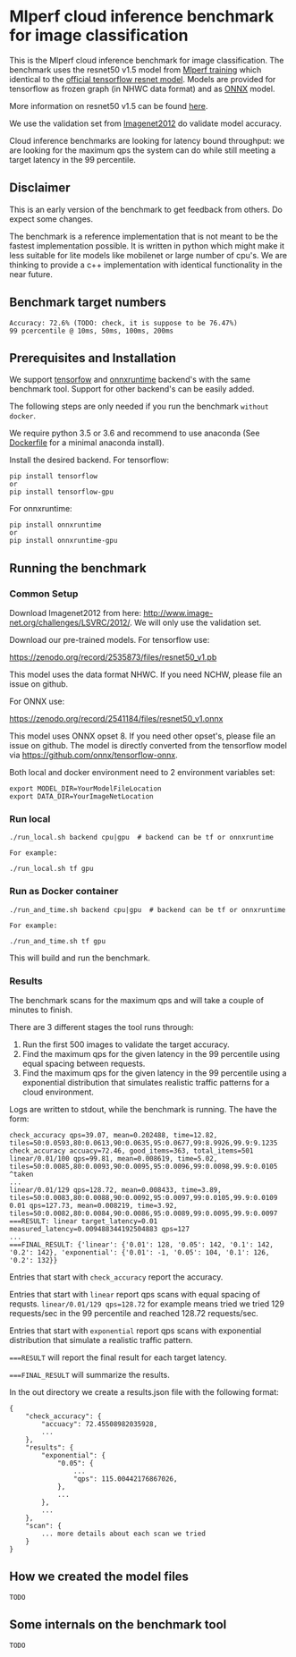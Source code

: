 # Mlperf cloud inference benchmark for image classification

This is the Mlperf cloud inference benchmark for image classification. 
The benchmark uses the resnet50 v1.5 model from [Mlperf training](https://github.com/mlperf/training/tree/master/image_classification)
which identical to the [official tensorflow resnet model](https://github.com/tensorflow/models/tree/master/official/resnet).
Models are provided for tensorflow as frozen graph (in NHWC data format) and as [ONNX](onnx.ai) model.

More information on resnet50 v1.5 can be found [here](https://github.com/tensorflow/models/tree/master/official/resnet).

We use the validation set from [Imagenet2012](http://www.image-net.org/challenges/LSVRC/2012/) do validate model accuracy.

Cloud inference benchmarks are looking for latency bound throughput: we are looking for the maximum qps the system can do while still
meeting a target latency in the 99 percentile.

## Disclaimer
This is an early version of the benchmark to get feedback from others.
Do expect some changes.

The benchmark is a reference implementation that is not meant to be the fastest implementation possible.
It is written in python which might make it less suitable for lite models like mobilenet or large number of cpu's.
We are thinking to provide a c++ implementation with identical functionality in the near future.

## Benchmark target numbers
```
Accuracy: 72.6% (TODO: check, it is suppose to be 76.47%)
99 pcercentile @ 10ms, 50ms, 100ms, 200ms
```

## Prerequisites and Installation
We support [tensorfow](https://github.com/tensorflow/tensorflow) and [onnxruntime](https://github.com/Microsoft/onnxruntime) backend's with the same benchmark tool.
Support for other backend's can be easily added.

The following steps are only needed if you run the benchmark ```without docker```.

We require python 3.5 or 3.6 and recommend to use anaconda (See [Dockerfile](Dockerfile.cpu) for a minimal anaconda install).

Install the desired backend.
For tensorflow:
```
pip install tensorflow
or 
pip install tensorflow-gpu
```
For onnxruntime:
```
pip install onnxruntime
or
pip install onnxruntime-gpu
```

## Running the benchmark
### Common Setup

Download Imagenet2012 from here:
http://www.image-net.org/challenges/LSVRC/2012/.
We will only use the validation set.

Download our pre-trained models. For tensorflow use:

https://zenodo.org/record/2535873/files/resnet50_v1.pb

This model uses the data format NHWC. If you need NCHW, please file an issue on github.

For ONNX use:

https://zenodo.org/record/2541184/files/resnet50_v1.onnx

This model uses ONNX opset 8. If you need other opset's, please file an issue on github. The model is directly converted
from the tensorflow model via https://github.com/onnx/tensorflow-onnx.

Both local and docker environment need to 2 environment variables set:
```
export MODEL_DIR=YourModelFileLocation
export DATA_DIR=YourImageNetLocation
```

### Run local
```
./run_local.sh backend cpu|gpu  # backend can be tf or onnxruntime

For example:

./run_local.sh tf gpu
```

### Run as Docker container
```
./run_and_time.sh backend cpu|gpu  # backend can be tf or onnxruntime

For example:

./run_and_time.sh tf gpu
```
This will build and run the benchmark.


### Results
The benchmark scans for the maximum qps and will take a couple of minutes to finish. 

There are 3 different stages the tool runs through:

1. Run the first 500 images to validate the target accuracy.
2. Find the maximum qps for the given latency in the 99 percentile using equal spacing between requests.
3. Find the maximum qps for the given latency in the 99 percentile using a exponential distribution that simulates realistic traffic patterns for a cloud environment.

Logs are written to stdout, while the benchmark is running. The have the form:
```
check_accuracy qps=39.07, mean=0.202488, time=12.82, tiles=50:0.0593,80:0.0613,90:0.0635,95:0.0677,99:8.9926,99.9:9.1235
check_accuracy accuacy=72.46, good_items=363, total_items=501
linear/0.01/100 qps=99.81, mean=0.008619, time=5.02, tiles=50:0.0085,80:0.0093,90:0.0095,95:0.0096,99:0.0098,99.9:0.0105
^taken
...
linear/0.01/129 qps=128.72, mean=0.008433, time=3.89, tiles=50:0.0083,80:0.0088,90:0.0092,95:0.0097,99:0.0105,99.9:0.0109
0.01 qps=127.73, mean=0.008219, time=3.92, tiles=50:0.0082,80:0.0084,90:0.0086,95:0.0089,99:0.0095,99.9:0.0097
===RESULT: linear target_latency=0.01 measured_latency=0.009488344192504883 qps=127
...
===FINAL_RESULT: {'linear': {'0.01': 128, '0.05': 142, '0.1': 142, '0.2': 142}, 'exponential': {'0.01': -1, '0.05': 104, '0.1': 126, '0.2': 132}}
```
Entries that start with ```check_accuracy``` report the accuracy.

Entries that start with ```linear``` report qps scans with equal spacing of requsts. ```linear/0.01/129 qps=128.72``` for example means tried we tried 129 requests/sec
in the 99 percentile and reached 128.72 requests/sec.

Entries that start with ```exponential``` report qps scans with exponential distribution that simulate a realistic traffic pattern.

```===RESULT``` will report the final result for each target latency.

```===FINAL_RESULT``` will summarize the results.

In the out directory we create a results.json file with the following format:
```
{
    "check_accuracy": {
        "accuacy": 72.45508982035928,
        ...
    },
    "results": {
        "exponential": {
            "0.05": {
                ...
                "qps": 115.00442176867026,
            },
            ...
        },
        ...
    },
    "scan": {
        ... more details about each scan we tried
    }
}
```

## How we created the model files
```TODO```

## Some internals on the benchmark tool
```TODO```

